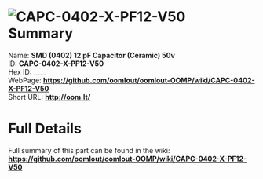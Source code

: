 
![CAPC-0402-X-PF12-V50](https://github.com/oomlout/oomlout-OOMP/blob/master/parts/CAPC-0402-X-PF12-V50/CAPC-0402-X-PF12-V50_420.jpg)   
Summary
=================
  
Name: __SMD (0402) 12 pF Capacitor (Ceramic) 50v__    
ID: __CAPC-0402-X-PF12-V50__   
Hex ID: ____   
WebPage: __https://github.com/oomlout/oomlout-OOMP/wiki/CAPC-0402-X-PF12-V50__   
Short URL: __http://oom.lt/__   

Full Details
==========================
Full summary of this part can be found in the wiki:   
__https://github.com/oomlout/oomlout-OOMP/wiki/CAPC-0402-X-PF12-V50__    

